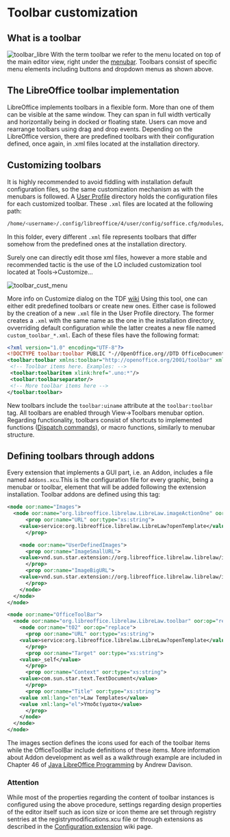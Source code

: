 # Toolbar customization
## What is a toolbar
![toolbar_libre](https://i.imgur.com/5r5MZEE.png)
With the term toolbar we refer to the menu located on top of the main editor view, right under the [menubar](https://github.com/eellak/gsoc2018-librecust/wiki/Menubar-customization). Toolbars consist of specific menu elements including buttons and dropdown menus as shown above.

## The LibreOffice toolbar implementation
LibreOffice implements toolbars in a flexible form. More than one of them can be visible at the same window. They can span in full width vertically and horizontally being in docked or floating state. Users can move and rearrange toolbars using drag and drop events. Depending on the LibreOffice version, there are predefined toolbars with their configuration defined, once again, in .xml files located at the installation directory.

## Customizing toolbars
It is highly recommended to avoid fiddling with installation default configuration files, so the same customization mechanism as with the menubars is followed. A [User Profile](https://wiki.documentfoundation.org/UserProfile) directory holds the configuration files for each customized toolbar. These `.xml` files are located at the following path:
```bash
/home/<username>/.config/libreoffice/4/user/config/soffice.cfg/modules/swriter/toolbar
```
In this folder, every different `.xml` file represents toolbars that differ somehow from the predefined ones at the installation directory. 

Surely one can directly edit those xml files, however a more stable and recommended tactic is the use of the LO included customization tool located at Tools->Customize... 

![toolbar_cust_menu](https://i.imgur.com/DNsLY3i.png)

More info on Customize dialog on the TDF [wiki](https://wiki.documentfoundation.org/images/7/7f/0114GS34-CustomizingLibO.odt)
Using this tool, one can either edit predefined toolbars or create new ones. Either case is followed by the creation of a new `.xml` file in the User Profile directory. The former creates a `.xml` with the same name as the one in the installation directory, ovverriding default configuration while the latter creates a new file named `custom_toolbar_*.xml`. Each of these files have the following format:
```xml
<?xml version="1.0" encoding="UTF-8"?>
<!DOCTYPE toolbar:toolbar PUBLIC "-//OpenOffice.org//DTD OfficeDocument 1.0//EN" "toolbar.dtd">
<toolbar:toolbar xmlns:toolbar="http://openoffice.org/2001/toolbar" xmlns:xlink="http://www.w3.org/1999/xlink" toolbar:uiname="testing">
 <!-- Toolbar items here. Examples: -->
 <toolbar:toolbaritem xlink:href=".uno:*"/>
 <toolbar:toolbarseparator/>
 <!-- More toolbar items here -->
</toolbar:toolbar>
```
New toolbars include the `toolbar:uiname` attribute at the `toolbar:toolbar` tag. All toolbars are enabled through View->Toolbars menubar option.
Regarding functionality, toolbars consist of shortcuts to implemented functions ([Dispatch commands](https://wiki.documentfoundation.org/Development/DispatchCommands)), or macro functions, similarly to menubar structure.

## Defining toolbars through addons
Every extension that implements a GUI part, i.e. an Addon, includes a file named `Addons.xcu`.This is the configuration file for every graphic, being a menubar or toolbar, element that will be added following the extension installation. Toolbar addons are defined using this tag:

```xml
<node oor:name="Images">
  <node oor:name="org.libreoffice.librelaw.LibreLaw.imageActionOne" oor:op="replace">
      <prop oor:name="URL" oor:type="xs:string">
	<value>service:org.libreoffice.librelaw.LibreLaw?openTemplate</value>
      </prop>

    <node oor:name="UserDefinedImages">
      <prop oor:name="ImageSmallURL">
	<value>vnd.sun.star.extension://org.libreoffice.librelaw.librelaw/images/actionOne_16.png</value>
      </prop>
      <prop oor:name="ImageBigURL">
	<value>vnd.sun.star.extension://org.libreoffice.librelaw.librelaw/images/actionOne_26.png</value>
      </prop>
    </node>
  </node>
</node>

<node oor:name="OfficeToolBar">
  <node oor:name="org.libreoffice.librelaw.LibreLaw.toolbar" oor:op="replace">
    <node oor:name="t02" oor:op="replace">
      <prop oor:name="URL" oor:type="xs:string">
	<value>service:org.libreoffice.librelaw.LibreLaw?openTemplate</value>
      </prop>
      <prop oor:name="Target" oor:type="xs:string">
	<value>_self</value>
      </prop>
      <prop oor:name="Context" oor:type="xs:string">
	<value>com.sun.star.text.TextDocument</value>
      </prop>
      <prop oor:name="Title" oor:type="xs:string">
	<value xml:lang="en">Law Templates</value>
	<value xml:lang="el">Υποδείγματα</value>
      </prop>
    </node>
  </node>
</node>
```
The images section defines the icons used for each of the toolbar items while the OfficeToolBar include definitions of these items. More information about Addon development as well as a walkthrough example are included in Chapter 46 of [Java LibreOffice Programming](http://fivedots.coe.psu.ac.th/~ad/jlop/) by Andrew Davison.  

### Attention
While most of the properties regarding the content of toolbar instances is configured using the above procedure, settings regarding design properties of the editor itself such as icon size or icon theme are set through registry sentries at the registrymodifications.xcu file or through extensions as described in the [Configuration extension](https://github.com/eellak/gsoc2018-librecust/wiki/Configuration-extension) wiki page.